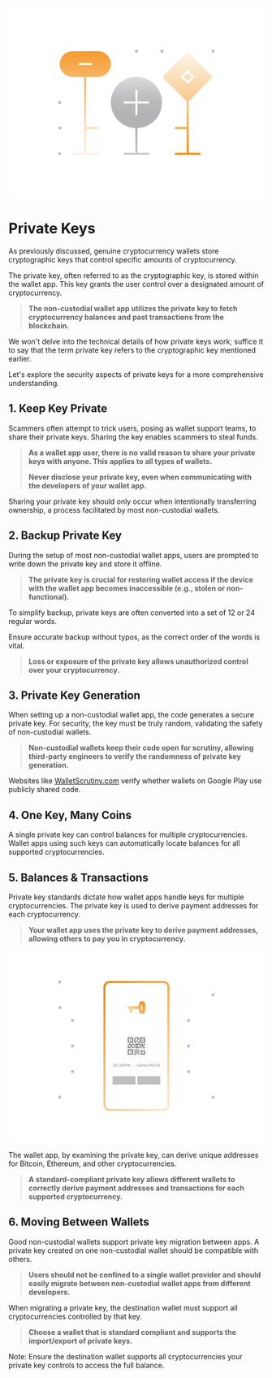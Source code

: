 ![](../images/03-main-l.png)

# Private Keys

As previously discussed, genuine cryptocurrency wallets store cryptographic keys that control specific amounts of cryptocurrency.

The private key, often referred to as the cryptographic key, is stored within the wallet app. This key grants the user control over a designated amount of cryptocurrency.

> **The non-custodial wallet app utilizes the private key to fetch cryptocurrency balances and past transactions from the blockchain.**

We won't delve into the technical details of how private keys work; suffice it to say that the term private key refers to the cryptographic key mentioned earlier.

Let's explore the security aspects of private keys for a more comprehensive understanding.

## 1. Keep Key Private

Scammers often attempt to trick users, posing as wallet support teams, to share their private keys. Sharing the key enables scammers to steal funds.

> **As a wallet app user, there is no valid reason to share your private keys with anyone. This applies to all types of wallets.**
>
> **Never disclose your private key, even when communicating with the developers of your wallet app.**

Sharing your private key should only occur when intentionally transferring ownership, a process facilitated by most non-custodial wallets.

## 2. Backup Private Key

During the setup of most non-custodial wallet apps, users are prompted to write down the private key and store it offline.

> **The private key is crucial for restoring wallet access if the device with the wallet app becomes inaccessible (e.g., stolen or non-functional).**

To simplify backup, private keys are often converted into a set of 12 or 24 regular words.


Ensure accurate backup without typos, as the correct order of the words is vital.

> **Loss or exposure of the private key allows unauthorized control over your cryptocurrency.**

## 3. Private Key Generation

When setting up a non-custodial wallet app, the code generates a secure private key. For security, the key must be truly random, validating the safety of non-custodial wallets.

> **Non-custodial wallets keep their code open for scrutiny, allowing third-party engineers to verify the randomness of private key generation.**

Websites like [WalletScrutiny.com](https://walletscrutiny.com) verify whether wallets on Google Play use publicly shared code.

## 4. One Key, Many Coins

A single private key can control balances for multiple cryptocurrencies. Wallet apps using such keys can automatically locate balances for all supported cryptocurrencies.

## 5. Balances & Transactions

Private key standards dictate how wallet apps handle keys for multiple cryptocurrencies. The private key is used to derive payment addresses for each cryptocurrency.

> **Your wallet app uses the private key to derive payment addresses, allowing others to pay you in cryptocurrency.**

![](../images/03-03-l.png)

The wallet app, by examining the private key, can derive unique addresses for Bitcoin, Ethereum, and other cryptocurrencies.

> **A standard-compliant private key allows different wallets to correctly derive payment addresses and transactions for each supported cryptocurrency.**

## 6. Moving Between Wallets

Good non-custodial wallets support private key migration between apps. A private key created on one non-custodial wallet should be compatible with others.

> **Users should not be confined to a single wallet provider and should easily migrate between non-custodial wallet apps from different developers.**

When migrating a private key, the destination wallet must support all cryptocurrencies controlled by that key.

> **Choose a wallet that is standard compliant and supports the import/export of private keys.**

Note: Ensure the destination wallet supports all cryptocurrencies your private key controls to access the full balance.
